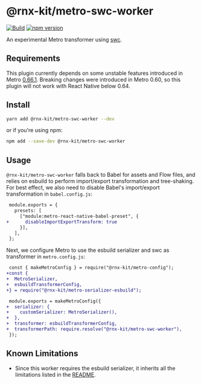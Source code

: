 # @rnx-kit/metro-swc-worker

[![Build](https://github.com/microsoft/rnx-kit/actions/workflows/build.yml/badge.svg)](https://github.com/microsoft/rnx-kit/actions/workflows/build.yml)
[![npm version](https://img.shields.io/npm/v/@rnx-kit/metro-swc-worker)](https://www.npmjs.com/package/@rnx-kit/metro-swc-worker)

An experimental Metro transformer using [swc](https://swc.rs/).

## Requirements

This plugin currently depends on some unstable features introduced in Metro
[0.66.1](https://github.com/facebook/metro/releases/tag/v0.66.1). Breaking
changes were introduced in Metro 0.60, so this plugin will not work with React
Native below 0.64.

## Install

```sh
yarn add @rnx-kit/metro-swc-worker --dev
```

or if you're using npm:

```sh
npm add --save-dev @rnx-kit/metro-swc-worker
```

## Usage

`@rnx-kit/metro-swc-worker` falls back to Babel for assets and Flow files, and
relies on esbuild to perform import/export transformation and tree-shaking. For
best effect, we also need to disable Babel's import/export transformation in
`babel.config.js`:

```diff
 module.exports = {
   presets: [
     ["module:metro-react-native-babel-preset", {
+      disableImportExportTransform: true
     }],
   ],
 };
```

Next, we configure Metro to use the esbuild serializer and swc as transformer
in `metro.config.js`:

```diff
 const { makeMetroConfig } = require("@rnx-kit/metro-config");
+const {
+  MetroSerializer,
+  esbuildTransformerConfig,
+} = require("@rnx-kit/metro-serializer-esbuild");

 module.exports = makeMetroConfig({
+  serializer: {
+    customSerializer: MetroSerializer(),
+  },
+  transformer: esbuildTransformerConfig,
+  transformerPath: require.resolve("@rnx-kit/metro-swc-worker"),
 });
```

## Known Limitations

- Since this worker requires the esbuild serializer, it inherits all the
  limitations listed in the
  [README](https://github.com/microsoft/rnx-kit/tree/main/packages/metro-serializer-esbuild#known-limitations).
